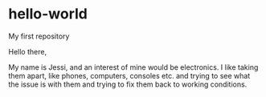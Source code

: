 # hello-world
My first repository

Hello there,

My name is Jessi, and an interest of mine would be electronics. I like taking them apart, like phones, computers, consoles etc. and trying to see what the issue is with them and trying to fix them back to working conditions.
